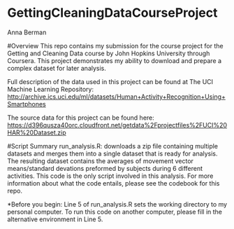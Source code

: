 # GettingCleaningDataCourseProject
Anna Berman

#Overview
This repo contains my submission for the course project for the Getting and Cleaning Data course by John Hopkins University through Coursera. This project demonstrates my ability to download and prepare a complex dataset for later analysis. 

Full description of the data used in this project can be found at The UCI Machine Learning Repository: http://archive.ics.uci.edu/ml/datasets/Human+Activity+Recognition+Using+Smartphones

The source data for this project can be found here: https://d396qusza40orc.cloudfront.net/getdata%2Fprojectfiles%2FUCI%20HAR%20Dataset.zip

#Script Summary
run_analysis.R: downloads a zip file containing multiple datasets and merges them into a single dataset that is ready for analysis. The resulting dataset contains the averages of movement vector means/standard devations preformed by subjects during 6 different activities. This code is the only script involved in this analysis. For more information about what the code entails, please see the codebook for this repo.

*Before you begin: Line 5 of run_analysis.R sets the working directory to my personal computer. To run this code on another computer, please fill in the alternative environment in Line 5.

